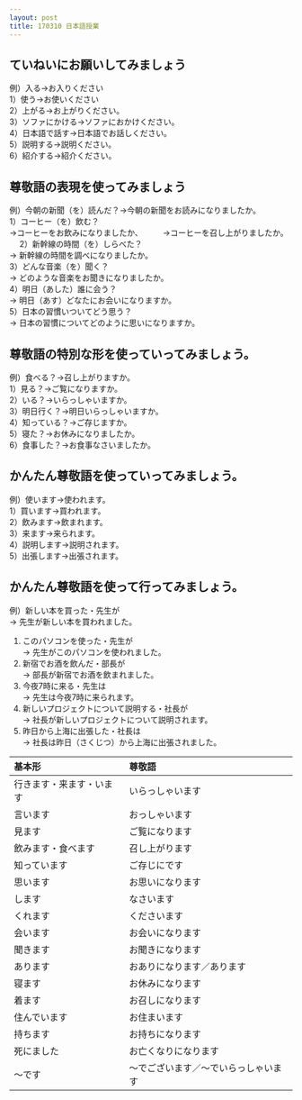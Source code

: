```yaml
---
layout: post
title: 170310 日本語授業
---
```


## ていねいにお願いしてみましょう
例）入る→お入りください  
1）使う→お使いください  
2）上がる→お上がりください。  
3）ソファにかける→ソファにおかけください。  
4）日本語で話す→日本語でお話しください。  
5）説明する→説明ください。  
6）紹介する→紹介ください。  

## 尊敬語の表現を使ってみましょう
例）今朝の新聞（を）読んだ？→今朝の新聞をお読みになりましたか。  
1）コーヒー（を）飲む？    
→コーヒーをお飲みになりましたか、  　　
→コーヒーを召し上がりましたか。  　
2）新幹線の時間（を）しらべた？  
→ 新幹線の時間を調べになりましたか。    
3）どんな音楽（を）聞く？  
→ どのような音楽をお聞きになりましたか。  
4）明日（あした）誰に会う？  
→ 明日（あす）どなたにお会いになりますか。  
5）日本の習慣いついてどう思う？  
→ 日本の習慣についてどのように思いになりますか。  

## 尊敬語の特別な形を使っていってみましょう。
例）食べる？→召し上がりますか。  
1）見る？→ご覧になりますか。  
2）いる？→いらっしゃいますか。  
3）明日行く？→明日いらっしゃいますか。  
4）知っている？→ご存じますか。  
5）寝た？→お休みになりましたか。  
6）食事した？→お食事なさいましたか。  

## かんたん尊敬語を使っていってみましょう。
例）使います→使われます。  
1）買います→買われます。  
2）飲みます→飲まれます。  
3）来ます→来られます。  
4）説明します→説明されます。  
5）出張します→出張されます。  

## かんたん尊敬語を使って行ってみましょう。
例）新しい本を買った・先生が   
→ 先生が新しい本を買われました。  
1) このパソコンを使った・先生が  
→ 先生がこのパソコンを使われました。  
2) 新宿でお酒を飲んだ・部長が  
→ 部長が新宿でお酒を飲まれました。  
3) 今夜7時に来る・先生は  
→ 先生は今夜7時に来られます。    
4) 新しいプロジェクトについて説明する・社長が  
→ 社長が新しいプロジェクトについて説明されます。  
5) 昨日から上海に出張した・社長は  
→ 社長は昨日（さくじつ）から上海に出張されました。  


基本形 | 尊敬語
:--- | :---
行きます・来ます・います | いらっしゃいます
言います | おっしゃいます
見ます | ご覧になります
飲みます・食べます | 召し上がります
知っています | ご存じにです
思います | お思いになります
します | なさいます
くれます | くださいます
会います | お会いになります
聞きます | お聞きになります
あります | おありになります／あります
寝ます | お休みになります
着ます | お召しになります
住んでいます | お住まいます
持ちます | お持ちになります
死にました | お亡くなりになります
～です | ～でございます／～でいらっしゃいます 
